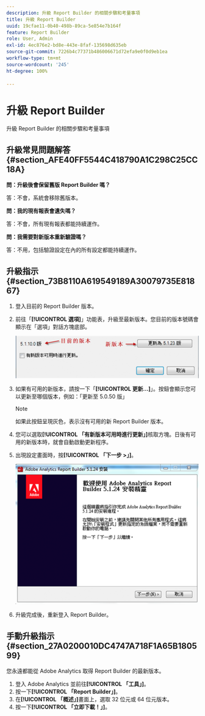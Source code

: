 ```yaml
---
description: 升級 Report Builder 的相關步驟和考量事項
title: 升級 Report Builder
uuid: 19cfae11-0b40-498b-89ca-5e854e7b164f
feature: Report Builder
role: User, Admin
exl-id: 4ec876e2-bd8e-443e-8faf-135698d635eb
source-git-commit: 7226b4c77371b486006671d72efa9e0f0d9eb1ea
workflow-type: tm+mt
source-wordcount: '245'
ht-degree: 100%

---
```


# 升級 Report Builder

升級 Report Builder 的相關步驟和考量事項

## 升級常見問題解答 {#section_AFE40FF5544C418790A1C298C25CC18A}

**問：升級後會保留舊版 Report Builder 嗎？**

答：不會，系統會移除舊版本。

**問：我的現有報表會遺失嗎？**

答：不會，所有現有報表都能持續運作。

**問：我需要對新版本重新驗證嗎？**

答：不用，包括驗證設定在內的所有設定都能持續運作。

## 升級指示 {#section_73B8110A619549189A30079735E81867}

1. 登入目前的 Report Builder 版本。
1. 前往「**[!UICONTROL 選項]**」功能表，升級至最新版本。您目前的版本號碼會顯示在「選項」對話方塊底部。

   ![](assets/upgrade.png)

1. 如果有可用的新版本，請按一下「**[!UICONTROL 更新...]**」。按鈕會顯示您可以更新至哪個版本，例如：「更新至 5.0.50 版」

   >[!NOTE]
   >
   >如果此按鈕呈現灰色，表示沒有可用的新 Report Builder 版本。

1. 您可以選取&#x200B;**[!UICONTROL 「有新版本可用時進行更新」]**&#x200B;核取方塊。日後有可用的新版本時，就會自動啟動更新程序。
1. 出現設定畫面時，按&#x200B;**[!UICONTROL 「下一步 >」]**。

   ![](assets/setup.png)

1. 升級完成後，重新登入 Report Builder。

## 手動升級指示 {#section_27A0200010DC4747A718F1A65B180599}

您永遠都能從 Adobe Analytics 取得 Report Builder 的最新版本。

1. 登入 Adobe Analytics 並前往&#x200B;**[!UICONTROL 「工具」]**。
1. 按一下&#x200B;**[!UICONTROL 「Report Builder」]**。
1. 在&#x200B;**[!UICONTROL 「概述」]**&#x200B;畫面上，選取 32 位元或 64 位元版本。
1. 按一下&#x200B;**[!UICONTROL 「立即下載！」]**。
